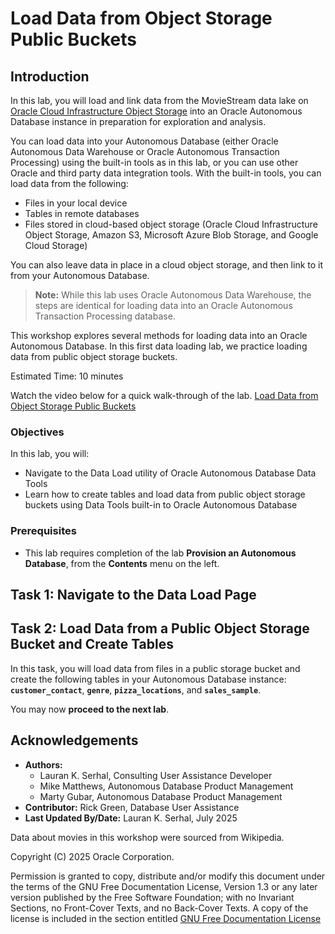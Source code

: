 # Load Data from Object Storage Public Buckets

## Introduction

In this lab, you will load and link data from the MovieStream data lake on [Oracle Cloud Infrastructure Object Storage](https://www.oracle.com/cloud/storage/object-storage.html) into an Oracle Autonomous Database instance in preparation for exploration and analysis.

You can load data into your Autonomous Database (either Oracle Autonomous Data Warehouse or Oracle Autonomous Transaction Processing) using the built-in tools as in this lab, or you can use other Oracle and third party data integration tools. With the built-in tools, you can load data from the following:

+ Files in your local device
+ Tables in remote databases
+ Files stored in cloud-based object storage (Oracle Cloud Infrastructure Object Storage, Amazon S3, Microsoft Azure Blob Storage, and Google Cloud Storage)

You can also leave data in place in a cloud object storage, and then link to it from your Autonomous Database.

> **Note:** While this lab uses Oracle Autonomous Data Warehouse, the steps are identical for loading data into an Oracle Autonomous Transaction Processing database.

This workshop explores several methods for loading data into an Oracle Autonomous Database. In this first data loading lab, we practice loading data from public object storage buckets.

Estimated Time: 10 minutes

Watch the video below for a quick walk-through of the lab.
[Load Data from Object Storage Public Buckets](videohub:1_skl03gxs)

### Objectives

In this lab, you will:
* Navigate to the Data Load utility of Oracle Autonomous Database Data Tools
* Learn how to create tables and load data from public object storage buckets using Data Tools built-in to Oracle Autonomous Database

### Prerequisites

- This lab requires completion of the lab **Provision an Autonomous Database**, from the **Contents** menu on the left.

## Task 1: Navigate to the Data Load Page

[](include:adb-goto-data-load-utility.md)

## Task 2: Load Data from a Public Object Storage Bucket and Create Tables

In this task, you will load data from files in a public storage bucket and create the following tables in your Autonomous Database instance: **`customer_contact`**, **`genre`**, **`pizza_locations`**, and **`sales_sample`**.

[](include:adb-load-public-db-actions.md)

You may now **proceed to the next lab**.

## Acknowledgements

* **Authors:**
    * Lauran K. Serhal, Consulting User Assistance Developer
    * Mike Matthews, Autonomous Database Product Management
    * Marty Gubar, Autonomous Database Product Management
* **Contributor:** Rick Green, Database User Assistance
* **Last Updated By/Date:** Lauran K. Serhal, July 2025

Data about movies in this workshop were sourced from Wikipedia.

Copyright (C) 2025 Oracle Corporation.

Permission is granted to copy, distribute and/or modify this document
under the terms of the GNU Free Documentation License, Version 1.3
or any later version published by the Free Software Foundation;
with no Invariant Sections, no Front-Cover Texts, and no Back-Cover Texts.
A copy of the license is included in the section entitled [GNU Free Documentation License](https://oracle-livelabs.github.io/adb/shared/adb-15-minutes/introduction/files/gnu-free-documentation-license.txt)

